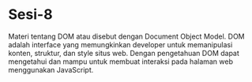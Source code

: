 # Sesi-8
Materi tentang DOM atau disebut dengan Document Object Model. DOM adalah interface yang memungkinkan developer untuk memanipulasi konten, struktur, dan style situs web. Dengan pengetahuan DOM dapat mengetahui dan mampu untuk membuat interaksi pada halaman web menggunakan JavaScript.
